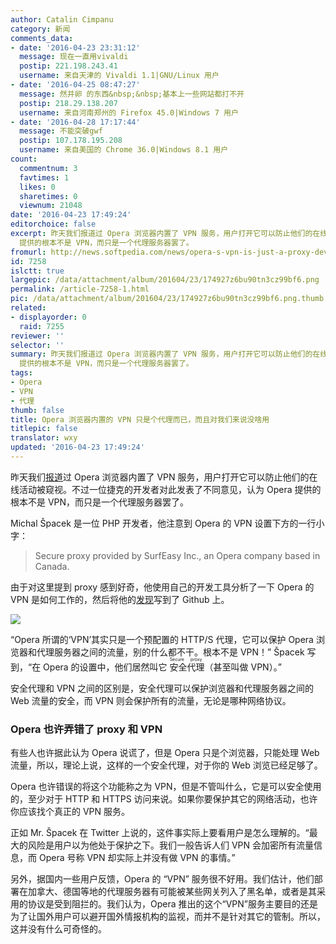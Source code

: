 ```yaml
---
author: Catalin Cimpanu
category: 新闻
comments_data:
- date: '2016-04-23 23:31:12'
  message: 现在一直用vivaldi
  postip: 221.198.243.41
  username: 来自天津的 Vivaldi 1.1|GNU/Linux 用户
- date: '2016-04-25 08:47:27'
  message: 然并卵 的东西&nbsp;&nbsp;基本上一些网站都打不开
  postip: 218.29.138.207
  username: 来自河南郑州的 Firefox 45.0|Windows 7 用户
- date: '2016-04-28 17:17:44'
  message: 不能突破gwf
  postip: 107.178.195.208
  username: 来自美国的 Chrome 36.0|Windows 8.1 用户
count:
  commentnum: 3
  favtimes: 1
  likes: 0
  sharetimes: 0
  viewnum: 21048
date: '2016-04-23 17:49:24'
editorchoice: false
excerpt: 昨天我们报道过 Opera 浏览器内置了 VPN 服务，用户打开它可以防止他们的在线活动被窥视。不过一位捷克的开发者对此发表了不同意见，认为 Opera
  提供的根本不是 VPN，而只是一个代理服务器罢了。
fromurl: http://news.softpedia.com/news/opera-s-vpn-is-just-a-proxy-developer-says-503330.shtml
id: 7258
islctt: true
largepic: /data/attachment/album/201604/23/174927z6bu90tn3cz99bf6.png
permalink: /article-7258-1.html
pic: /data/attachment/album/201604/23/174927z6bu90tn3cz99bf6.png.thumb.jpg
related:
- displayorder: 0
  raid: 7255
reviewer: ''
selector: ''
summary: 昨天我们报道过 Opera 浏览器内置了 VPN 服务，用户打开它可以防止他们的在线活动被窥视。不过一位捷克的开发者对此发表了不同意见，认为 Opera
  提供的根本不是 VPN，而只是一个代理服务器罢了。
tags:
- Opera
- VPN
- 代理
thumb: false
title: Opera 浏览器内置的 VPN 只是个代理而已，而且对我们来说没啥用
titlepic: false
translator: wxy
updated: '2016-04-23 17:49:24'
---
```


昨天我们[报道](/article-7255-1.html)过 Opera 浏览器内置了 VPN 服务，用户打开它可以防止他们的在线活动被窥视。不过一位捷克的开发者对此发表了不同意见，认为 Opera 提供的根本不是 VPN，而只是一个代理服务器罢了。


Michal Špacek 是一位 PHP 开发者，他注意到 Opera 的 VPN 设置下方的一行小字：



> 
> Secure proxy provided by SurfEasy Inc., an Opera company based in Canada.
> 
> 
> 


由于对这里提到 proxy 感到好奇，他使用自己的开发工具分析了一下 Opera 的 VPN 是如何工作的，然后将他的[发现](https://gist.github.com/spaze/558b7c4cd81afa7c857381254ae7bd10)写到了 Github 上。


![](/data/attachment/album/201604/23/174927z6bu90tn3cz99bf6.png)


“Opera 所谓的‘VPN’其实只是一个预配置的 HTTP/S 代理，它可以保护 Opera 浏览器和代理服务器之间的流量，别的什么都不干。根本不是 VPN！” Špacek 写到，“在 Opera 的设置中，他们居然叫它<ruby> 安全代理 <rp>  （ </rp> <rt>  Secure proxy </rt> <rp>  ） </rp></ruby>（甚至叫做 VPN）。”


安全代理和 VPN 之间的区别是，安全代理可以保护浏览器和代理服务器之间的 Web 流量的安全，而 VPN 则会保护所有的流量，无论是哪种网络协议。


### Opera 也许弄错了 proxy 和 VPN


有些人也许据此认为 Opera 说谎了，但是 Opera 只是个浏览器，只能处理 Web 流量，所以，理论上说，这样的一个安全代理，对于你的 Web 浏览已经足够了。


Opera 也许错误的将这个功能称之为 VPN，但是不管叫什么，它是可以安全使用的，至少对于 HTTP 和 HTTPS 访问来说。如果你要保护其它的网络活动，也许你应该找个真正的 VPN 服务。


正如 Mr. Špacek 在 Twitter 上说的，这件事实际上要看用户是怎么理解的。“最大的风险是用户以为他处于保护之下。我们一般告诉人们 VPN 会加密所有流量信息，而 Opera 号称 VPN 却实际上并没有做 VPN 的事情。”


另外，据国内一些用户反馈，Opera 的 “VPN” 服务很不好用。我们估计，他们部署在加拿大、德国等地的代理服务器有可能被某些网关列入了黑名单，或者是其采用的协议是受到阻拦的。我们认为，Opera 推出的这个“VPN”服务主要目的还是为了让国外用户可以避开国外情报机构的监视，而并不是针对其它的管制。所以，这并没有什么可奇怪的。